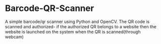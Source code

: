 # Barcode-QR-Scanner


A simple barcode/qr scanner using Python and OpenCV. The QR code is scanned and authorized- if the authorized QR belongs to a website then the website is launched on the system when the QR is scanned(through webcam)
